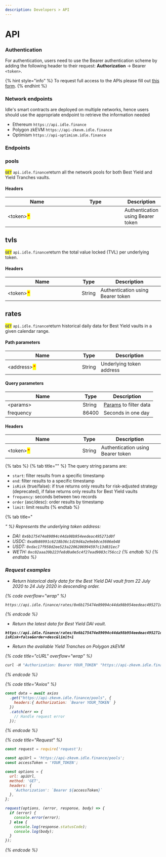 ```yaml
---
description: Developers > API
---
```


# API

### Authentication&#x20;

For authentication, users need to use the Bearer authentication scheme by adding the following header to their request: **Authorization** -> Bearer `<token>`.

{% hint style="info" %}
To request full access to the APIs please fill out [this form](https://idlefinance.typeform.com/to/CzRkDH).
{% endhint %}

### Network endpoints

Idle's smart contracts are deployed on multiple networks, hence users should use the appropriate endpoint to retrieve the information needed

* Ethereum `https://api.idle.finance`&#x20;
* Polygon zkEVM `https://api-zkevm.idle.finance`
* Optimism `https://api-optimism.idle.finance`&#x20;

### Endpoints

### pools

<mark style="color:blue;">`GET`</mark> `api.idle.finance`return all the network pools for both Best Yield and Yield Tranches vaults.&#x20;

#### Headers

<table><thead><tr><th width="223">Name</th><th width="189">Type</th><th>Description</th></tr></thead><tbody><tr><td>&#x3C;token><mark style="color:red;">*</mark></td><td></td><td>Authentication using Bearer token</td></tr></tbody></table>

## tvls

<mark style="color:blue;">`GET`</mark> `api.idle.finance`return the total value locked (TVL) per underlying token.

#### Headers

<table><thead><tr><th width="224">Name</th><th>Type</th><th>Description</th></tr></thead><tbody><tr><td>&#x3C;token><mark style="color:red;">*</mark></td><td>String</td><td>Authentication using Bearer token</td></tr></tbody></table>

## rates

<mark style="color:blue;">`GET`</mark> `api.idle.finance`return historical daily data for Best Yield vaults in a given calendar range.&#x20;

#### Path parameters

<table><thead><tr><th width="225">Name</th><th>Type</th><th>Description</th></tr></thead><tbody><tr><td>&#x3C;address><mark style="color:red;">*</mark></td><td>String</td><td>Underlying token address</td></tr></tbody></table>

#### Query parameters

<table><thead><tr><th width="227">Name</th><th>Type</th><th>Description</th></tr></thead><tbody><tr><td>&#x3C;params></td><td>String</td><td><a href="api.md#less-than-params-greater-than">Params</a> to filter data</td></tr><tr><td>frequency</td><td>86400</td><td>Seconds in one day</td></tr></tbody></table>

#### Headers

<table><thead><tr><th width="226">Name</th><th>Type</th><th>Description</th></tr></thead><tbody><tr><td>&#x3C;token><mark style="color:red;">*</mark></td><td>String</td><td>Authentication using Bearer token</td></tr></tbody></table>

{% tabs %}
{% tab title="<params>" %}
The query string params are:

* `start`: filter results from a specific timestamp
* `end`: filter results to a specific timestamp
* `isRisk` (true/false): if true returns only results for risk-adjusted strategy (deprecated), if false returns only results for Best Yield vaults
* `frequency`: seconds between two records
* `order` (asc/desc): order results by timestamp
* `limit`: limit results
{% endtab %}

{% tab title="<address>" %}
Represents the underlying token address:

* DAI: `0x6b175474e89094c44da98b954eedeac495271d0f`
* USDC: `0xa0b86991c6218b36c1d19d4a2e9eb0ce3606eb48`
* USDT: `0xdac17f958d2ee523a2206206994597c13d831ec7`
* WETH: `0xc02aaa39b223fe8d0a0e5c4f27ead9083c756cc2`
{% endtab %}
{% endtabs %}

### Request examples

* Return historical daily data for the Best Yield DAI vault from 22 July 2020 to 24 July 2020 in descending order.

{% code overflow="wrap" %}
```html
https://api.idle.finance/rates/0x6b175474e89094c44da98b954eedeac495271d0f?start=1595412616&end=1595581466&isRisk=false&frequency=86400&order=desc
```
{% endcode %}

* Return the latest data for Best Yield DAI vault.&#x20;

<pre data-overflow="wrap"><code><strong>https://api.idle.finance/rates/0x6b175474e89094c44da98b954eedeac495271d0f?isRisk=false&#x26;order=desc&#x26;limit=1
</strong></code></pre>

* Return the available Yield Tranches on Polygon zkEVM

{% code title="cURL" overflow="wrap" %}
```javascript
curl -H "Authorization: Bearer YOUR_TOKEN" "https://api-zkevm.idle.finance/pools"
```
{% endcode %}

{% code title="Axios" %}
```javascript
const data = await axios
  .get("https://api-zkevm.idle.finance/pools", {
    headers:{ Authorization: `Bearer YOUR_TOKEN` }
  })
  .catch(err => {
    // Handle request error
  });
```
{% endcode %}

{% code title="Request" %}
```javascript
const request = require('request');

const apiUrl = 'https://api-zkevm.idle.finance/pools';
const accessToken = 'YOUR_TOKEN';

const options = {
  url: apiUrl,
  method: 'GET',
  headers: {
    'Authorization': `Bearer ${accessToken}`
  },
};

request(options, (error, response, body) => {
  if (error) {
    console.error(error);
  } else {
    console.log(response.statusCode);
    console.log(body);
  }
});
```
{% endcode %}
